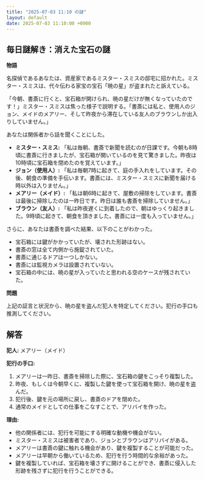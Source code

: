 ```yaml
---
title: "2025-07-03 11:10 の謎"
layout: default
date: 2025-07-03 11:10:00 +0900
---
```

## 毎日謎解き：消えた宝石の謎

**物語**

名探偵であるあなたは、資産家であるミスター・スミスの邸宅に招かれた。ミスター・スミスは、代々伝わる家宝の宝石「暁の星」が盗まれたと訴えている。

「今朝、書斎に行くと、宝石箱が開けられ、暁の星だけが無くなっていたのです！」ミスター・スミスは焦った様子で説明する。「書斎には私と、使用人のジョン、メイドのメアリー、そして昨夜から滞在している友人のブラウンしか出入りしていません。」

あなたは関係者から話を聞くことにした。

*   **ミスター・スミス:** 「私は毎朝、書斎で新聞を読むのが日課です。今朝も8時頃に書斎に行きましたが、宝石箱が開いているのを見て驚きました。昨夜は10時頃に宝石箱を閉めたのを覚えています。」
*   **ジョン（使用人）:** 「私は毎朝7時に起きて、庭の手入れをしています。その後、朝食の準備を手伝います。書斎には、ミスター・スミスに新聞を届ける時以外は入りません。」
*   **メアリー（メイド）:** 「私は朝6時に起きて、屋敷の掃除をしています。書斎は最後に掃除したのは一昨日です。昨日は誰も書斎を掃除していません。」
*   **ブラウン（友人）:** 「私は昨夜遅くに到着したので、朝はゆっくり起きました。9時頃に起きて、朝食を頂きました。書斎には一度も入っていません。」

さらに、あなたは書斎を調べた結果、以下のことがわかった。

*   宝石箱には鍵がかかっていたが、壊された形跡はない。
*   書斎の窓は全て内側から施錠されていた。
*   書斎に通じるドアは一つしかない。
*   書斎には監視カメラは設置されていない。
*   宝石箱の中には、暁の星が入っていたと思われる空のケースが残されていた。

**問題**

上記の証言と状況から、暁の星を盗んだ犯人を特定してください。犯行の手口も推測してください。

## 解答

**犯人:** メアリー（メイド）

**犯行の手口:**

1.  メアリーは一昨日、書斎を掃除した際に、宝石箱の鍵をこっそり複製した。
2.  昨夜、もしくは今朝早くに、複製した鍵を使って宝石箱を開け、暁の星を盗んだ。
3.  犯行後、鍵を元の場所に戻し、書斎のドアを閉めた。
4.  通常のメイドとしての仕事をこなすことで、アリバイを作った。

**理由:**

*   他の関係者には、犯行を可能にする明確な動機や機会がない。
*   ミスター・スミスは被害者であり、ジョンとブラウンはアリバイがある。
*   メアリーは書斎の鍵に触れる機会があり、鍵を複製することが可能だった。
*   メアリーは早朝から働いているため、犯行を行う時間的な余裕があった。
*   鍵を複製していれば、宝石箱を壊さずに開けることができ、書斎に侵入した形跡を残さずに犯行を行うことができる。
